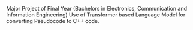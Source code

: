 Major Project of Final Year (Bachelors in Electronics, Communication and Information Engineering)
Use of Transformer based Language Model for converting Pseudocode to C++ code.

